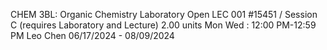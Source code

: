 CHEM 3BL: Organic Chemistry Laboratory
Open
LEC 001 #15451 / Session C (requires Laboratory and Lecture)
2.00 units
Mon Wed : 12:00 PM-12:59 PM
Leo Chen
06/17/2024 - 08/09/2024
